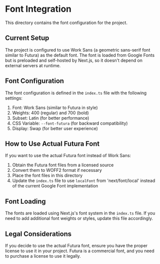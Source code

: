 # Font Integration

This directory contains the font configuration for the project.

## Current Setup

The project is configured to use Work Sans (a geometric sans-serif font similar to Futura) as the default font. The font is loaded from Google Fonts but is preloaded and self-hosted by Next.js, so it doesn't depend on external servers at runtime.

## Font Configuration

The font configuration is defined in the `index.ts` file with the following settings:

1. Font: Work Sans (similar to Futura in style)
2. Weights: 400 (regular) and 700 (bold)
3. Subset: Latin (for better performance)
4. CSS Variable: `--font-futura` (for backward compatibility)
5. Display: Swap (for better user experience)

## How to Use Actual Futura Font

If you want to use the actual Futura font instead of Work Sans:

1. Obtain the Futura font files from a licensed source
2. Convert them to WOFF2 format if necessary
3. Place the font files in this directory
4. Update the `index.ts` file to use `localFont` from 'next/font/local' instead of the current Google Font implementation

## Font Loading

The fonts are loaded using Next.js's font system in the `index.ts` file. If you need to add additional font weights or styles, update this file accordingly.

## Legal Considerations

If you decide to use the actual Futura font, ensure you have the proper license to use it in your project. Futura is a commercial font, and you need to purchase a license to use it legally.
